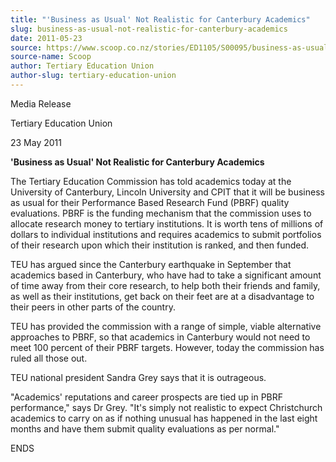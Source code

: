 ```yaml
---
title: "'Business as Usual' Not Realistic for Canterbury Academics"
slug: business-as-usual-not-realistic-for-canterbury-academics
date: 2011-05-23
source: https://www.scoop.co.nz/stories/ED1105/S00095/business-as-usual-not-realistic-for-canterbury-academics.htm
source-name: Scoop
author: Tertiary Education Union
author-slug: tertiary-education-union
---
```


<p>Media Release</p>

<p>Tertiary Education Union</p>

<p>23 May
2011</p>

<p><b>'Business as Usual' Not Realistic for Canterbury
Academics</b> <b></b> </p>

<p>The Tertiary Education Commission
has told academics today at the University of Canterbury,
Lincoln University and CPIT that it will be business as
usual for their Performance Based Research Fund (PBRF)
quality evaluations. PBRF is the funding mechanism that the
commission uses to allocate research money to tertiary
institutions. It is worth tens of millions of dollars to
individual institutions and requires academics to submit
portfolios of their research upon which their institution is
ranked, and then funded. </p>

<p>TEU has argued since the
Canterbury earthquake in September that academics based in
Canterbury, who have had to take a significant amount of
time away from their core research, to help both their
friends and family, as well as their institutions, get back
on their feet are at a disadvantage to their peers in other
parts of the country.</p>

<p>TEU has provided the commission with
a range of simple, viable alternative approaches to PBRF, so
that academics in Canterbury would not need to meet 100
percent of their PBRF targets. However, today the commission
has ruled all those out.</p>

<p>TEU national president Sandra
Grey says that it is outrageous.</p>

<p>"Academics' reputations
and career prospects are tied up in PBRF performance," says
Dr Grey. "It's simply not realistic to expect Christchurch
academics to carry on as if nothing unusual has happened in
the last eight months and have them submit quality
evaluations as per
normal."</p>

<p>ENDS<br>
</p>


